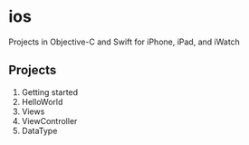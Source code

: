 # ios
Projects in Objective-C and Swift for iPhone, iPad, and iWatch
## Projects
1. Getting started
2. HelloWorld
3. Views
4. ViewController
5. DataType
